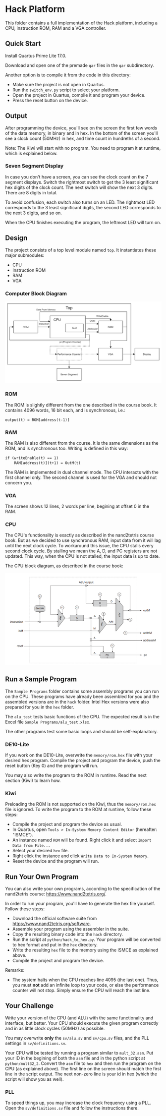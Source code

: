 # Hack Platform

This folder contains a full implementation of the Hack platform, including a CPU, instruction ROM, RAM and a VGA controller.

## Quick Start

Install Quartus Prime Lite 17.0.

Download and open one of the premade `qar` files in the `qar` subdirectory.

Another option is to compile it from the code in this directory: 

* Make sure the project is not open in Quartus.
* Run the `switch_env.py` script to select your platform.
* Open the project in Quartus, compile it and program your device.
* Press the reset button on the device.

## Output

After programming the device, you'll see on the screen the first few words of the data memory, in binary and in hex. In the bottom of the screen you'll see a clock count (50MHz) in hex, and time count in hundreths of a second.

Note: The Kiwi will start with no program. You need to program it at runtime, which is explained below.

### Seven Segment Display

In case you don't have a screen, you can see the clock count on the 7 segment displays. Switch the rightmost switch to get the 3 least significant hex digits of the clock count. The next switch will show the next 3 digits. There are 8 digits in total. 

To avoid confusion, each switch also turns on an LED. The rightmost LED corresponds to the 3 least significant digits, the second LED corresponds to the next 3 digits, and so on.

When the CPU finishes executing the program, the leftmost LED will turn on.

## Design

The project consists of a top level module named `top`. It instantiates these major submodules:
* CPU
* Instruction ROM
* RAM
* VGA

### Computer Block Diagram

![Computer Block Diagram](images/computer_arch.png)

### ROM

The ROM is slightly different from the one described in the course book. It contains 4096 words, 16 bit each, and is synchronous, i.e.:
```
output(t) = ROM[address(t-1)]
```

### RAM

The RAM is also different from the course. It is the same dimensions as the ROM, and is synchronous too. Writing is defined in this way:
```
if (writeEnable(t) == 1)
    RAM[address(t)](t+1) = OutM(t)
```
The RAM is implemented in dual channel mode. The CPU interacts with the first channel only. The second channel is used for the VGA and should not concern you.

### VGA

The screen shows 12 lines, 2 words per line, begining at offset 0 in the RAM.

### CPU

The CPU's functionality is exactly as described in the nand2tetris course book. But as we decided to use synchronous RAM, input data from it will lag until the next clock cycle. To workaround this issue, the CPU stalls every second clock cycle. By stalling we mean the A, D, and PC registers are not updated. This way, when the CPU is not stalled, the input data is up to date.

The CPU block diagram, as described in the course book:

![CPU Block Diagram](images/cpu_arch.png)

## Run a Sample Program

The `Sample Programs` folder contains some assembly programs you can run on the CPU. These programs have already been assembled for you and the assembled versions are in the `hack` folder. Intel Hex versions were also prepared for you in the `hex` folder.

The `alu_test` tests basic functions of the CPU. The expected result is in the Excel file `Sample Programs/alu_test.xlsx`.

The other programs test some basic loops and should be self-explanatory.

### DE10-Lite

If you work on the DE10-Lite, overwrite the `memory/rom.hex` file with your desired hex program. Compile the project and program the device, push the reset button (Key 0) and the program will run.

You may also write the program to the ROM in runtime. Read the next section (Kiwi) to learn how.

### Kiwi

Preloading the ROM is not supported on the Kiwi, thus the `memory/rom.hex` file is ignored. To write the program to the ROM at runtime, follow these steps:
* Compile the project and program the device as usual.
* In Quartus, open `Tools > In-System Memory Content Editor` (hereafter: "ISMCE").
* An instance named `ROM` will be found. Right click it and select `Import Data from File...`
* Select your desired `hex` file.
* Right click the instance and click `Write Data to In-System Memory`.
* Reset the device and the program will run.

## Run Your Own Program

You can also write your own programs, according to the specification of the nand2tetris course: https://www.nand2tetris.org/.

In order to run your program, you'll have to generate the hex file yourself. Follow these steps:
* Download the official software suite from https://www.nand2tetris.org/software.
* Assemble your program using the assembler in the suite.
* Copy the resulting binary code into the `hack` directory.
* Run the script at `python/hack_to_hex.py`. Your program will be converted to hex format and put in the `hex` directory. 
* Write the resulting `hex` file to the memory using the ISMCE as explained above.
* Compile the project and program the device.

Remarks:
* The system halts when the CPU reaches line 4095 (the last one). Thus, you must **not** add an infinite loop to your code, or else the performance counter will not stop. Simply ensure the CPU will reach the last line.


## Your Challenge

Write your version of the CPU (and ALU) with the same functionality and interface, but better. Your CPU should execute the given program correctly and in as little clock cycles (50MHz) as possible.

You may overwrite **only** the `sv/alu.sv` and `sv/cpu.sv` files, and the PLL settings in `sv/definitions.sv`.

Your CPU will be tested by running a program similar to `mult_32.asm`. Put your ID in the begining of both the `asm` file and in the python script at `python/mult32_2`. Convert the `asm` file to `hex` and then run the program on the CPU (as explained above). The first line on the screen should match the first line in the script output. The next non-zero line is your id in hex (which the script will show you as well).

### PLL

To speed things up, you may increase the clock frequency using a PLL. Open the `sv/definitions.sv` file and follow the instructions there.



